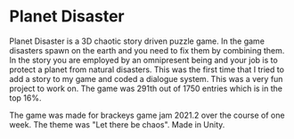 # Planet Disaster
Planet Disaster is a 3D chaotic story driven puzzle game. In the game disasters spawn on the earth and you need to fix them by combining them. In the story you are employed by an omnipresent being and your job is to protect a planet from natural disasters. This was the first time that I tried to add a story to my game and coded a dialogue system. This was a very fun project to work on. The game was 291th out of 1750 entries which is in the top 16%.

The game was made for brackeys game jam 2021.2 over the course of one week. The theme was "Let there be chaos". Made in Unity.
